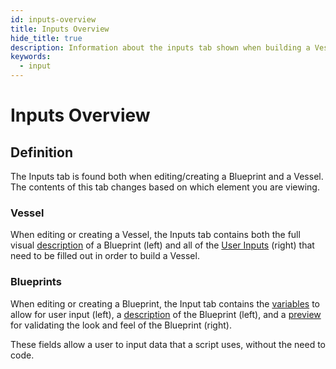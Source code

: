 ```yaml
---
id: inputs-overview
title: Inputs Overview
hide_title: true
description: Information about the inputs tab shown when building a Vessel with a Blueprint.
keywords:
  - input
---
```


# Inputs Overview

## Definition

The Inputs tab is found both when editing/creating a Blueprint and a Vessel. The contents of this tab changes based on which element you are viewing.

### Vessel

When editing or creating a Vessel, the Inputs tab contains both the full visual [description](blueprint-description.md) of a Blueprint \(left\) and all of the [User Inputs](vessel-inputs.md) \(right\) that need to be filled out in order to build a Vessel.


### Blueprints

When editing or creating a Blueprint, the Input tab contains the [variables](blueprint-variables.md) to allow for user input (left), a [description](blueprint-description.md) of the Blueprint (left), and a [preview](blueprint-preview.md) for validating the look and feel of the Blueprint (right).


These fields allow a user to input data that a script uses, without the need to code.